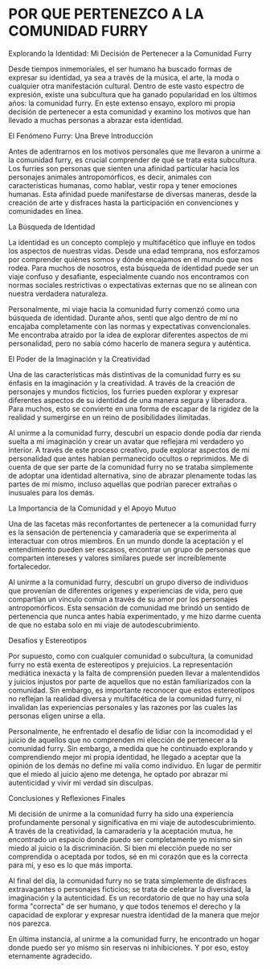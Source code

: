 # POR QUE PERTENEZCO A LA COMUNIDAD FURRY

Explorando la Identidad: Mi Decisión de Pertenecer a la Comunidad Furry

Desde tiempos inmemoriales, el ser humano ha buscado formas de expresar su identidad, ya sea a través de la música, el arte, la moda o cualquier otra manifestación cultural. Dentro de este vasto espectro de expresión, existe una subcultura que ha ganado popularidad en los últimos años: la comunidad furry. En este extenso ensayo, exploro mi propia decisión de pertenecer a esta comunidad y examino los motivos que han llevado a muchas personas a abrazar esta identidad.

El Fenómeno Furry: Una Breve Introducción

Antes de adentrarnos en los motivos personales que me llevaron a unirme a la comunidad furry, es crucial comprender de qué se trata esta subcultura. Los furries son personas que sienten una afinidad particular hacia los personajes animales antropomórficos, es decir, animales con características humanas, como hablar, vestir ropa y tener emociones humanas. Esta afinidad puede manifestarse de diversas maneras, desde la creación de arte y disfraces hasta la participación en convenciones y comunidades en línea.

La Búsqueda de Identidad

La identidad es un concepto complejo y multifacético que influye en todos los aspectos de nuestras vidas. Desde una edad temprana, nos esforzamos por comprender quiénes somos y dónde encajamos en el mundo que nos rodea. Para muchos de nosotros, esta búsqueda de identidad puede ser un viaje confuso y desafiante, especialmente cuando nos encontramos con normas sociales restrictivas o expectativas externas que no se alinean con nuestra verdadera naturaleza.

Personalmente, mi viaje hacia la comunidad furry comenzó como una búsqueda de identidad. Durante años, sentí que algo dentro de mí no encajaba completamente con las normas y expectativas convencionales. Me encontraba atraído por la idea de explorar diferentes aspectos de mi personalidad, pero no sabía cómo hacerlo de manera segura y auténtica.

El Poder de la Imaginación y la Creatividad

Una de las características más distintivas de la comunidad furry es su énfasis en la imaginación y la creatividad. A través de la creación de personajes y mundos ficticios, los furries pueden explorar y expresar diferentes aspectos de su identidad de una manera segura y liberadora. Para muchos, esto se convierte en una forma de escapar de la rigidez de la realidad y sumergirse en un reino de posibilidades ilimitadas.

Al unirme a la comunidad furry, descubrí un espacio donde podía dar rienda suelta a mi imaginación y crear un avatar que reflejara mi verdadero yo interior. A través de este proceso creativo, pude explorar aspectos de mi personalidad que antes habían permanecido ocultos o reprimidos. Me di cuenta de que ser parte de la comunidad furry no se trataba simplemente de adoptar una identidad alternativa, sino de abrazar plenamente todas las partes de mí mismo, incluso aquellas que podrían parecer extrañas o inusuales para los demás.

La Importancia de la Comunidad y el Apoyo Mutuo

Una de las facetas más reconfortantes de pertenecer a la comunidad furry es la sensación de pertenencia y camaradería que se experimenta al interactuar con otros miembros. En un mundo donde la aceptación y el entendimiento pueden ser escasos, encontrar un grupo de personas que comparten intereses y valores similares puede ser increíblemente fortalecedor.

Al unirme a la comunidad furry, descubrí un grupo diverso de individuos que provenían de diferentes orígenes y experiencias de vida, pero que compartían un vínculo común a través de su amor por los personajes antropomórficos. Esta sensación de comunidad me brindó un sentido de pertenencia que nunca antes había experimentado, y me hizo darme cuenta de que no estaba solo en mi viaje de autodescubrimiento.

Desafíos y Estereotipos

Por supuesto, como con cualquier comunidad o subcultura, la comunidad furry no está exenta de estereotipos y prejuicios. La representación mediática inexacta y la falta de comprensión pueden llevar a malentendidos y juicios injustos por parte de aquellos que no están familiarizados con la comunidad. Sin embargo, es importante reconocer que estos estereotipos no reflejan la realidad diversa y multifacética de la comunidad furry, ni invalidan las experiencias personales y las razones por las cuales las personas eligen unirse a ella.

Personalmente, he enfrentado el desafío de lidiar con la incomodidad y el juicio de aquellos que no comprenden mi elección de pertenecer a la comunidad furry. Sin embargo, a medida que he continuado explorando y comprendiendo mejor mi propia identidad, he llegado a aceptar que la opinión de los demás no define mi valía como individuo. En lugar de permitir que el miedo al juicio ajeno me detenga, he optado por abrazar mi autenticidad y vivir mi verdad sin disculpas.

Conclusiones y Reflexiones Finales

Mi decisión de unirme a la comunidad furry ha sido una experiencia profundamente personal y significativa en mi viaje de autodescubrimiento. A través de la creatividad, la camaradería y la aceptación mutua, he encontrado un espacio donde puedo ser completamente yo mismo sin miedo al juicio o la discriminación. Si bien mi elección puede no ser comprendida o aceptada por todos, sé en mi corazón que es la correcta para mí, y eso es lo que más importa.

Al final del día, la comunidad furry no se trata simplemente de disfraces extravagantes o personajes ficticios; se trata de celebrar la diversidad, la imaginación y la autenticidad. Es un recordatorio de que no hay una sola forma "correcta" de ser humano, y que todos tenemos el derecho y la capacidad de explorar y expresar nuestra identidad de la manera que mejor nos parezca.

En última instancia, al unirme a la comunidad furry, he encontrado un hogar donde puedo ser yo mismo sin reservas ni inhibiciones. Y por eso, estoy eternamente agradecido.
